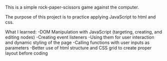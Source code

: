 This is a simple rock-paper-scissors game against the computer.

The purpose of this project is to practice applying JavaScript to html and css.


What I learned:
-DOM Manipulation with JavaScript (targeting, creating, and editing nodes)
-Creating event listeners 
    -Using them for user interaction and dynamic styling of the page
    -Calling functions with user inputs as parameters
-Better use of html structure and CSS grid to create proper layout before coding
